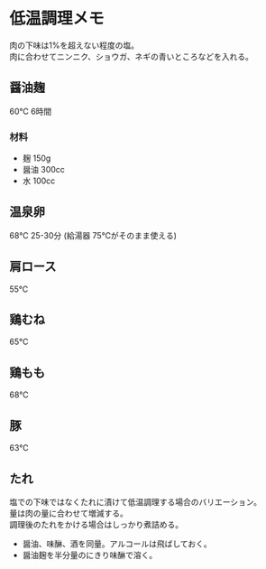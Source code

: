 # 低温調理メモ
肉の下味は1%を超えない程度の塩。  
肉に合わせてニンニク、ショウガ、ネギの青いところなどを入れる。

## 醤油麹
60℃ 6時間

### 材料
- 麹 150g
- 醤油 300cc
- 水 100cc

## 温泉卵
68℃ 25-30分 (給湯器 75℃がそのまま使える)

## 肩ロース
55℃

## 鶏むね
65℃

## 鶏もも
68℃

## 豚
63℃

## たれ
塩での下味ではなくたれに漬けて低温調理する場合のバリエーション。  
量は肉の量に合わせて増減する。  
調理後のたれをかける場合はしっかり煮詰める。

- 醤油、味醂、酒を同量。アルコールは飛ばしておく。
- 醤油麹を半分量のにきり味醂で溶く。
